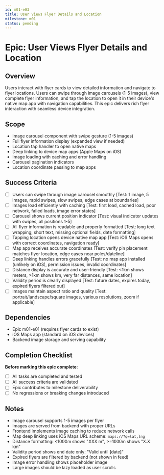 ```yaml
---
id: m01-e03
title: User Views Flyer Details and Location
milestone: m01
status: pending
---
```


# Epic: User Views Flyer Details and Location

## Overview
Users interact with flyer cards to view detailed information and navigate to flyer locations. Users can swipe through image carousels (1-5 images), view complete flyer information, and tap the location to open it in their device's native map app with navigation capabilities. This epic delivers rich flyer interaction with seamless device integration.

## Scope
- Image carousel component with swipe gesture (1-5 images)
- Full flyer information display (expanded view if needed)
- Location tap handler to open native maps
- Deep linking to device map apps (Apple Maps on iOS)
- Image loading with caching and error handling
- Carousel pagination indicators
- Location coordinate passing to map apps

## Success Criteria
- [ ] Users can swipe through image carousel smoothly [Test: 1 image, 5 images, rapid swipes, slow swipes, edge cases at boundaries]
- [ ] Images load efficiently with caching [Test: first load, cached load, poor network, failed loads, image error states]
- [ ] Carousel shows current position indicator [Test: visual indicator updates with swipes, all positions 1-5]
- [ ] All flyer information is readable and properly formatted [Test: long text wrapping, short text, missing optional fields, date formatting]
- [ ] Tapping location opens device native map app [Test: iOS Maps opens with correct coordinates, navigation ready]
- [ ] Map app receives accurate coordinates [Test: verify pin placement matches flyer location, edge cases near poles/dateline]
- [ ] Deep linking handles errors gracefully [Test: no map app installed (unlikely on iOS), permission issues, invalid coordinates]
- [ ] Distance display is accurate and user-friendly [Test: <1km shows meters, >1km shows km, very far distances, same location]
- [ ] Validity period is clearly displayed [Test: future dates, expires today, expired flyers filtered out]
- [ ] Images maintain aspect ratio and quality [Test: portrait/landscape/square images, various resolutions, zoom if applicable]

## Dependencies
- Epic m01-e01 (requires flyer cards to exist)
- iOS Maps app (standard on iOS devices)
- Backend image storage and serving capability

## Completion Checklist
**Before marking this epic complete:**
- [ ] All tasks are completed and tested
- [ ] All success criteria are validated
- [ ] Epic contributes to milestone deliverability
- [ ] No regressions or breaking changes introduced

## Notes
- Image carousel supports 1-5 images per flyer
- Images are served from backend with proper URLs
- Frontend implements image caching to reduce network calls
- Map deep linking uses iOS Maps URL scheme: `maps://?q=lat,lng`
- Distance formatting: <1000m shows "XXX m", >=1000m shows "X.X km"
- Validity period shows end date only: "Valid until [date]"
- Expired flyers are filtered by backend (not shown in feed)
- Image error handling shows placeholder image
- Large images should be lazy loaded as user scrolls
